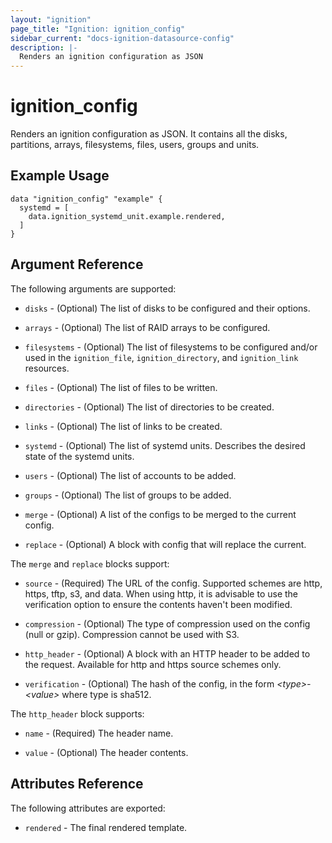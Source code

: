 ```yaml
---
layout: "ignition"
page_title: "Ignition: ignition_config"
sidebar_current: "docs-ignition-datasource-config"
description: |-
  Renders an ignition configuration as JSON
---
```


# ignition\_config

Renders an ignition configuration as JSON. It  contains all the disks, partitions, arrays, filesystems, files, users, groups and units.

## Example Usage

```hcl
data "ignition_config" "example" {
  systemd = [
    data.ignition_systemd_unit.example.rendered,
  ]
}
```

## Argument Reference

The following arguments are supported:

* `disks` - (Optional) The list of disks to be configured and their options.

* `arrays` - (Optional) The list of RAID arrays to be configured.

* `filesystems` - (Optional) The list of filesystems to be configured and/or used in the `ignition_file`, `ignition_directory`, and `ignition_link` resources.

* `files` - (Optional) The list of files to be written.

* `directories` - (Optional) The list of directories to be created.

* `links` - (Optional) The list of links to be created.

* `systemd` - (Optional) The list of systemd units. Describes the desired state of the systemd units.

* `users` - (Optional) The list of accounts to be added.

* `groups` - (Optional) The list of groups to be added.

* `merge` - (Optional) A list of the configs to be merged to the current config.

* `replace` - (Optional) A block with config that will replace the current.

The `merge` and `replace` blocks support:

* `source` - (Required) The URL of the config. Supported schemes are http, https, tftp, s3, and data. When using http, it is advisable to use the verification option to ensure the contents haven't been modified.

* `compression` - (Optional) The type of compression used on the config (null or gzip). Compression cannot be used with S3.

* `http_header` - (Optional) A block with an HTTP header to be added to the request. Available for http and https source schemes only.

* `verification` - (Optional) The hash of the config, in the form _\<type\>-\<value\>_ where type is sha512.

The `http_header` block supports:

* `name` - (Required) The header name.

* `value` - (Optional) The header contents.

## Attributes Reference

The following attributes are exported:

* `rendered` - The final rendered template.
